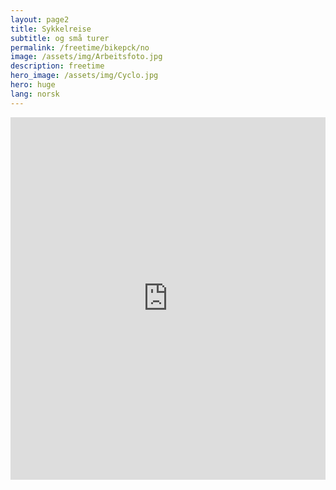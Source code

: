 ```yaml
---
layout: page2
title: Sykkelreise 
subtitle: og små turer
permalink: /freetime/bikepck/no
image: /assets/img/Arbeitsfoto.jpg
description: freetime
hero_image: /assets/img/Cyclo.jpg
hero: huge
lang: norsk
---
```

<iframe src="https://www.komoot.de/user/1772003613430/embed?planned_tours=1" width="100%" height="580" frameborder="0" scrolling="no"></iframe>

